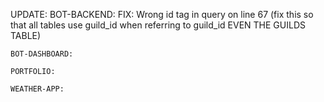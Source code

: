 UPDATE:
    BOT-BACKEND:
        FIX: Wrong id tag in query on line 67 (fix this so that all tables use guild_id when referring to guild_id EVEN THE GUILDS TABLE)

    BOT-DASHBOARD:

    PORTFOLIO:

    WEATHER-APP:
